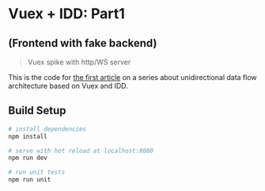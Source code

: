 # Vuex + IDD: Part1 
## (Frontend with fake backend)

> Vuex spike with http/WS server

This is the code for [the first article](https://medium.com/coding-stones/vuex-idd-part1-4b81d4088e54) on a series about unidirectional data flow architecture based on Vuex and IDD.
## Build Setup

``` bash
# install dependencies
npm install

# serve with hot reload at localhost:8080
npm run dev

# run unit tests
npm run unit
```
